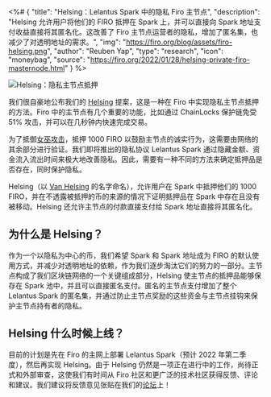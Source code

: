 <%# {
  "title": "Helsing：Lelantus Spark 中的隐私 Firo 主节点",
  "description": "Helsing 允许用户将他们的 FIRO 抵押在 Spark 上，并可以直接向 Spark 地址支付收益直接将其匿名化。这改善了 Firo 主节点运营者的隐私，增加了匿名集，也减少了对透明地址的需求。",
  "img": "https://firo.org/blog/assets/firo-helsing.png",
  "author": "Reuben Yap",
  "type": "research",
  "icon": "moneybag",
  "source": "https://firo.org/2022/01/28/helsing-private-firo-masternode.html"
} %>

![Helsing：隐私主节点抵押](https://firo.org/blog/assets/firo-helsing.png#size=8000x4000)

我们很自豪地公布我们的 [Helsing](https://firo.org/blog/assets/helsing-1049371.pdf) 提案，这是一种在 Firo 中实现隐私主节点抵押的方法。Firo 中的主节点有几个重要的功能，比如通过 ChainLocks 保护链免受 51% 攻击，并可以在几秒钟内快速完成交易。

为了抵御[女巫攻击](https://en.wikipedia.org/wiki/Sybil_attack)，抵押 1000 FIRO 以鼓励主节点的诚实行为，这需要由网络的其余部分进行验证。我们即将推出的隐私协议 Lelantus Spark 通过隐藏金额、资金流入流出时间来极大地改善隐私。因此，需要有一种不同的方法来确定抵押品是否存在，同时保护隐私。

Helsing（以 [Van Helsing](https://en.wikipedia.org/wiki/Abraham_Van_Helsing) 的名字命名），允许用户在 Spark 中抵押他们的 1000 FIRO，并在不透露被抵押的币的来源的情况下证明抵押品在 Spark 中存在且没有被移动。Helsing 还允许主节点的付款直接支付给 Spark 地址直接将其匿名化。

## 为什么是 Helsing？

作为一个以隐私为中心的币，我们希望 Spark 和 Spark 地址成为 FIRO 的默认使用方式，并减少对透明地址的依赖，作为我们逐步淘汰它们的努力的一部分。主节点构成了我们区块链网络的一个关键组成部分，Helsing 使主节点的抵押品能够保存在 Spark 池中，并且可以直接匿名支付。匿名的主节点支付增加了整个 Lelantus Spark 的匿名集，并通过防止主节点奖励的这些资金与主节点挂钩来保护主节点持有者的隐私。

## Helsing 什么时候上线？

目前的计划是先在 Firo 的主网上部署 Lelantus Spark（预计 2022 年第二季度），然后再实现 Helsing。由于 Helsing 仍然是一项正在进行中的工作，尚待正式和外部审查，这使我们有时间从 Firo 社区和更广泛的技术社区获得反馈、评论和建议。我们建议将反馈意见张贴在我们的[论坛](https://forum.firo.org/t/helsing-private-masternode-staking-in-lelantus-spark)上！
